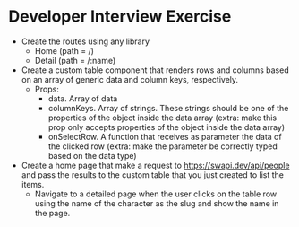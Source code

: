 # Developer Interview Exercise

- Create the routes using any library
  - Home (path = /)
  - Detail (path = /:name)
- Create a custom table component that renders rows and columns based on an array of generic data and column keys, respectively.
    - Props:
        - data. Array of data
        - columnKeys. Array of strings. These strings should be one of the properties of the object inside the data array (extra: make this prop only accepts properties of the object inside the data array)
        - onSelectRow. A function that receives as parameter the data of the clicked row (extra: make the parameter be correctly typed based on the data type)
- Create a home page that make a request to https://swapi.dev/api/people and pass the results to the custom table that you just created to list the items.
    - Navigate to a detailed page when the user clicks on the table row using the name of the character as the slug and show the name in the page.
